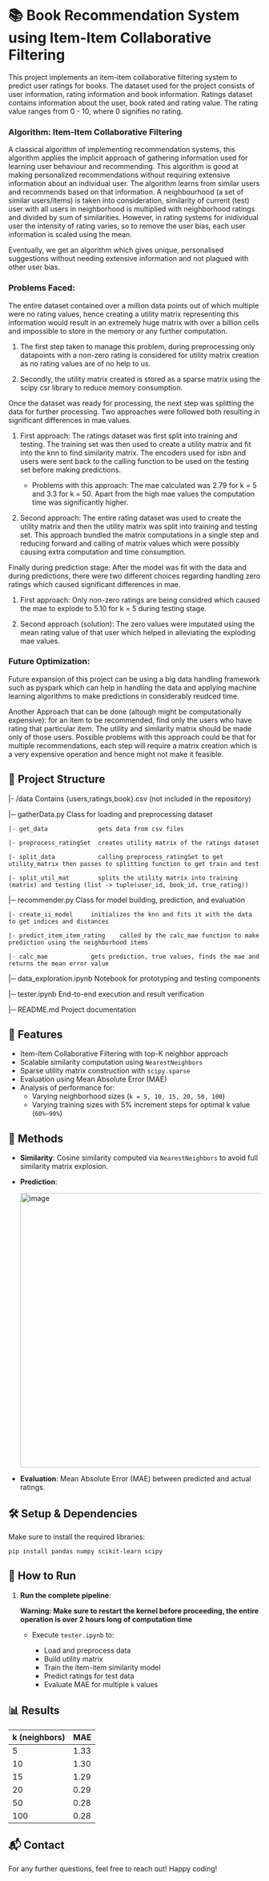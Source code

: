 # 📚 Book Recommendation System using Item-Item Collaborative Filtering

This project implements an item-item collaborative filtering system to predict user ratings for books. The dataset used for the project consists of user information, rating information and book information.
Ratings dataset contains information about the user, book rated and rating value. The rating value ranges from 0 - 10, where 0 signifies no rating. 

### Algorithm: Item-Item Collaborative Filtering

A classical algorithm of implementing recommendation systems, this algorithm applies the implicit approach of gathering information used for learning user behaviour and recommending. 
This algorithm is good at making personalized recommendations without requiring extensive information about an individual user. The algorithm learns from similar users and recommends based on that information.
A neighbourhood (a set of similar users/items) is taken into consideration, similarity of current (test) user with all users in neighborhood is multiplied with neighborhood ratings and divided by sum of similarities.
However, in rating systems for inidividual user the intensity of rating varies, so to remove the user bias, each user information is scaled using the mean. 

Eventually, we get an algorithm which gives unique, personalised suggestions without needing extensive information and not plagued with other user bias.

### Problems Faced:

The entire dataset contained over a million data points out of which multiple were no rating values, hence creating a utility matrix representing this information would result in an extremely
huge matrix with over a billion cells and impossible to store in the memory or any further computation. 

1. The first step taken to manage this problem, during preprocessing only datapoints with a non-zero rating is considered for utility matrix creation as no rating values are of no help to us.
   
2. Secondly, the utility matrix created is stored as a sparse matrix using the scipy csr library to reduce memory consumption.

Once the dataset was ready for processing, the next step was splitting the data for further processing. Two approaches were followed both resulting in significant differences in mae values.

1. First approach: The ratings dataset was first split into training and testing. The training set was then used to create a utility matrix and fit into the knn to find similarity matrix.
   The encoders used for isbn and users were sent back to the calling function to be used on the testing set before making predictions.

   - Problems with this approach: The mae calculated was 2.79 for k = 5 and 3.3 for k = 50. Apart from the high mae values the computation time was significantly higher.

2. Second approach: The entire rating dataset was used to create the utility matrix and then the utility matrix was split into training and testing set. This approach bundled the matrix computations in a single step
   and reducing forward and calling of matrix values which were possibly causing extra computation and time consumption.

Finally during prediction stage: After the model was fit with the data and during predictions, there were two different choices regarding handling zero ratings which caused significant differences in mae.

1. First approach: Only non-zero ratings are being considred which caused the mae to explode to 5.10 for k = 5 during testing stage.
 
2. Second approach (solution): The zero values were imputated using the mean rating value of that user which helped in alleviating the exploding mae values.

### Future Optimization:

Future expansion of this project can be using a big data handling framework such as pyspark which can help in handling the data and applying machine learning algorithms to make predictions in 
considerably reudced time. 

Another Approach that can be done (altough might be computationally expensive): for an item to be recommended, find only the users who have rating that particular item. The utility and similarity matrix should be made only of those users.
Possible problems with this approach could be that for multiple recommendations, each step will require a matrix creation which is a very expensive operation and hence might not make it feasible.


## 📁 Project Structure

|- /data                  Contains {users,ratings,book}.csv (not included in the repository)

|─ gatherData.py           Class for loading and preprocessing dataset

    |- get_data              gets data from csv files

    |- preprocess_ratingSet  creates utility matrix of the ratings dataset

    |- split_data            calling preprocess_ratingSet to get utility_matrix then passes to splitting function to get train and test

    |- split_util_mat        splits the utility matrix into training (matrix) and testing (list -> tuple(user_id, book_id, true_rating))

|─ recommender.py          Class for model building, prediction, and evaluation

    |- create_ii_model     initializes the knn and fits it with the data to get indices and distances

    |- predict_item_item_rating    called by the calc_mae function to make prediction using the neighborhood items

    |- calc_mae            gets prediction, true values, finds the mae and returns the mean error value

|─ data_exploration.ipynb  Notebook for prototyping and testing components

|─ tester.ipynb            End-to-end execution and result verification

|─ README.md               Project documentation



## 🚀 Features

- Item-Item Collaborative Filtering with top-K neighbor approach
- Scalable similarity computation using `NearestNeighbors`
- Sparse utility matrix construction with `scipy.sparse`
- Evaluation using Mean Absolute Error (MAE)
- Analysis of performance for:
  - Varying neighborhood sizes (`k = 5, 10, 15, 20, 50, 100`)
  - Varying training sizes with 5% increment steps for optimal k value (`60%–90%`)



## 🧠 Methods

- **Similarity**: Cosine similarity computed via `NearestNeighbors` to avoid full similarity matrix explosion.
- **Prediction**:

  <img width="548" alt="image" src="https://github.com/user-attachments/assets/ab758232-12fe-4f34-adab-2396b627cd44" />

- **Evaluation**: Mean Absolute Error (MAE) between predicted and actual ratings.



## 🛠️ Setup & Dependencies

Make sure to install the required libraries:


```pip install pandas numpy scikit-learn scipy```



## 🧪 How to Run

1. **Run the complete pipeline**:

   **Warning: Make sure to restart the kernel before proceeding, the entire operation is over 2 hours long of computation time**

   * Execute `tester.ipynb` to:

     * Load and preprocess data
     * Build utility matrix
     * Train the item-item similarity model
     * Predict ratings for test data
     * Evaluate MAE for multiple `k` values


## 📊 Results

| k (neighbors) | MAE  |
| ------------- | ---- |
| 5             | 1.33 |
| 10            | 1.30 |
| 15            | 1.29 |
| 20            | 0.29 |
| 50            | 0.28 |
| 100           | 0.28 |

## 📬 Contact

For any further questions, feel free to reach out! Happy coding!
